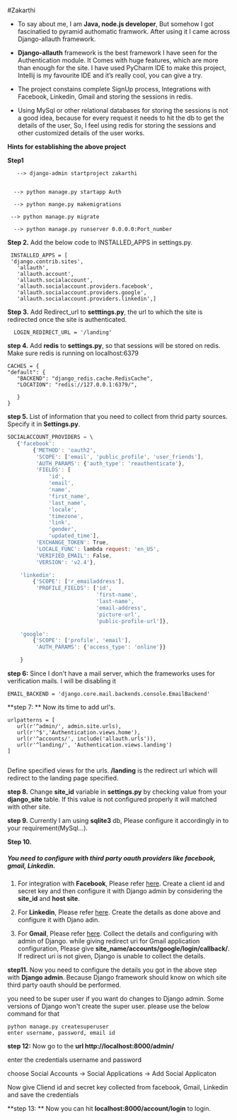 #Zakarthi

* To say about me, I am **Java, node.js developer**, But somehow I got fascinatied to pyramid authomatic framwork. After using it I came across Django-allauth framework.

* **Django-allauth** framework is the best framework I have seen for the Authentication module.
It Comes with huge features, which are more than enough for the site.
I have used PyCharm IDE to make this project, Intellij is my favourite IDE and it’s really cool, you can give a try.

* The project constains complete SignUp process, Integrations with Facebook, Linkedin, Gmail and storing the sessions in redis.

* Using MySql or other relational databases for storing the sessions is not a good idea, because for every request it needs to hit the db to get the details of the user, So, I feel using redis for storing the sessions and other customized details of the user works.


**Hints for establishing the above project**


**Step1**

       --> django-admin startproject zakarthi


      --> python manage.py startapp Auth

      --> python mange.py makemigrations

     --> python manage.py migrate

      --> python manage.py runserver 0.0.0.0:Port_number


**Step 2.** Add the below code to INSTALLED_APPS in settings.py.

```
 INSTALLED_APPS = [
 'django.contrib.sites',
   'allauth',
   'allauth.account',
   'allauth.socialaccount',
   'allauth.socialaccount.providers.facebook',
   'allauth.socialaccount.providers.google',
   'allauth.socialaccount.providers.linkedin',]
```





**Step 3.** Add Redirect_url to **setttings.py**, the url to which the site is redirected once the site is authenticated.
```
  LOGIN_REDIRECT_URL = '/landing'
  ````

**step 4.** Add **redis** to **settings.py**, so that sessions will be stored on redis. Make sure redis is running on localhost:6379


```
CACHES = {
"default": {
   "BACKEND": "django_redis.cache.RedisCache",
   "LOCATION": "redis://127.0.0.1:6379/",

   }
}
```


**step 5.** List of information that you need to collect from thrid party sources. Specify it in **Settings.py**.

``` Javascript
SOCIALACCOUNT_PROVIDERS = \
   {'facebook':
        {'METHOD': 'oauth2',
         'SCOPE': ['email', 'public_profile', 'user_friends'],
         'AUTH_PARAMS': {'auth_type': 'reauthenticate'},
         'FIELDS': [
             'id',
             'email',
             'name',
             'first_name',
             'last_name',
             'locale',
             'timezone',
             'link',
             'gender',
             'updated_time'],
         'EXCHANGE_TOKEN': True,
         'LOCALE_FUNC': lambda request: 'en_US',
         'VERIFIED_EMAIL': False,
         'VERSION': 'v2.4'},

    'linkedin':
        {'SCOPE': ['r_emailaddress'],
         'PROFILE_FIELDS': ['id',
                            'first-name',
                            'last-name',
                            'email-address',
                            'picture-url',
                            'public-profile-url']},

    'google':
        {'SCOPE': ['profile', 'email'],
         'AUTH_PARAMS': {'access_type': 'online'}}

    }

```

**step 6:** Since I don't have a mail server, which the frameworks uses for verification mails. I will be disabling it

```
EMAIL_BACKEND = 'django.core.mail.backends.console.EmailBackend'
```


**step 7: ** Now its time to add url's.

```
urlpatterns = [
   url(r'^admin/', admin.site.urls),
   url(r'^$','Authentication.views.home'),
   url(r'^accounts/', include('allauth.urls')),
   url(r'^landing/', 'Authentication.views.landing')
]


```
Define specified views for the urls. **/landing** is the redirect url which will redirect to the landing page specified.




**step 8.** Change **site_id** variable in **settings.py** by checking value from your **django_site** table. If this
value is not configured properly it will matched with other site.

**step 9.** Currently I am using **sqlite3** db, Please configure it accordingly in to your requirement(MySql...).


**Step 10.**

##### You need to configure with third party oauth providers like facebook, gmail, Linkedin.

1.  For integration with **Facebook**, Please refer [here](https://developers.facebook.com/apps/). Create a client id and
secret key and then configure it with Django admin by considering the **site_id** and **host site**.

2.  For **Linkedin**, Please refer [here](https://www.linkedin.com/secure/developer). Create the details as done above and
configure it with Djano adin.

3. For **Gmail**, Please refer [here](https://www.linkedin.com/secure/developer). Collect the details and configuring with
admin of Django. while giving redirect uri for Gmail application configuration, Please give **site_name/accounts/google/login/callback/**.
If redirect uri is not given, Django is unable to collect the details.



**step11.** Now you need to configure the details you got in the above step with **Django admin**. Because Django
framework should know on which site third party oauth should be performed.


you need to be super user if you want do changes to Django admin. Some versions of Django won't create the super
user. please use the below command for that
```
python manage.py createsuperuser
enter username, password, email id

```
**step 12:** Now go to the **url http://localhost:8000/admin/**

enter the credentials
username and password

choose Social Accounts → Social Applications → Add Social Applicaton

Now give Cliend id and secret key collected from facebook, Gmail, Linkedin and save the credentials


**step 13: ** Now you can hit **localhost:8000/account/login** to login.

